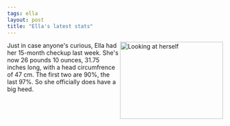 ```yaml
---
tags: ella
layout: post
title: "Ella's latest stats"
---
```




<p><a href="http://www.flickr.com/photos/cwinters/2391984781/" title="Looking at herself by Chris Winters, on Flickr"><img src="http://farm3.static.flickr.com/2338/2391984781_77744da9d1_m.jpg" width="240" height="180" alt="Looking at herself"  align="right" /></a></p>

<p>Just in case anyone's curious, Ella had her 15-month checkup last week. She's now 26 pounds 10 ounces, 31.75 inches long, with a head circumfrence of 47 cm. The first two are 90%, the last 97%. So she officially does have a big heed. <br clear="all" /></p>


